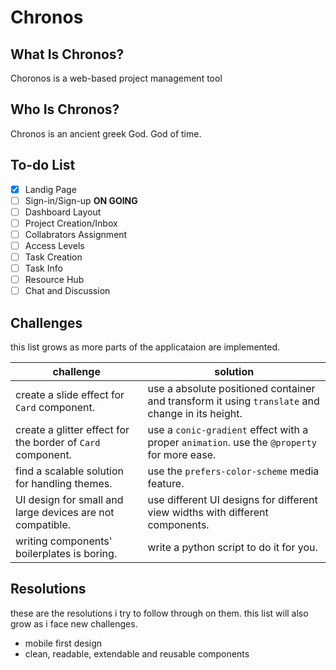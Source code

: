 # Chronos

## What Is Chronos?

Choronos is a web-based project management tool

## Who Is Chronos?

Chronos is an ancient greek God. God of time.

## To-do List
- [X] Landig Page
- [ ] Sign-in/Sign-up  **ON GOING**
- [ ] Dashboard Layout
- [ ] Project Creation/Inbox
- [ ] Collabrators Assignment
- [ ] Access Levels
- [ ] Task Creation
- [ ] Task Info
- [ ] Resource Hub
- [ ] Chat and Discussion

## Challenges
this list grows as more parts of the applicataion are implemented.
  
|   **challenge** | **solution** |
|-------------|----------|
| create a slide effect for `Card` component. | use a absolute positioned container and transform it using `translate` and change in its height. |
| create a glitter effect for the border of `Card` component. | use a `conic-gradient` effect with a proper `animation`. use the `@property` for more ease. |
| find a scalable solution for handling themes. | use the `prefers-color-scheme` media feature. |
| UI design for small and large devices are not compatible. | use different UI designs for different view widths with different components. |
| writing components' boilerplates is boring. | write a python script to do it for you. |

## Resolutions
these are the resolutions i try to follow through on them. this list will also grow as i face new challenges.
- mobile first design
- clean, readable, extendable and reusable components
